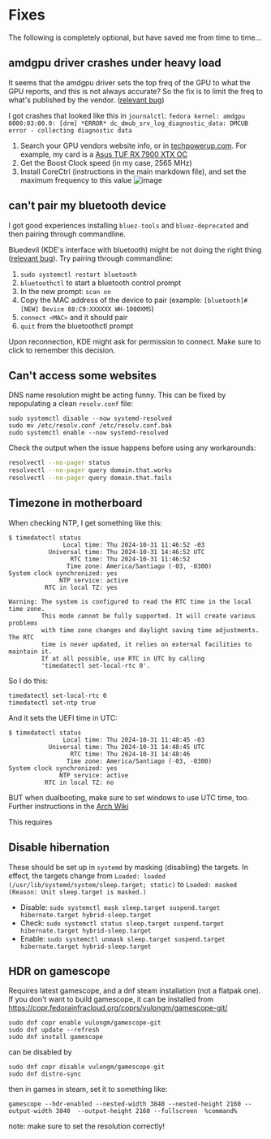 # Fixes

The following is completely optional, but have saved me from time to time...

## amdgpu driver crashes under heavy load

It seems that the amdgpu driver sets the top freq of the GPU to what the GPU reports, and this is not always accurate? So the fix is to limit the freq to what's published by the vendor. ([relevant bug](https://gitlab.freedesktop.org/drm/amd/-/issues/3131))

I got crashes that looked like this in `journalctl`: `fedora kernel: amdgpu 0000:03:00.0: [drm] *ERROR* dc_dmub_srv_log_diagnostic_data: DMCUB error - collecting diagnostic data`

1. Search your GPU vendors website info, or in [techpowerup.com](https://www.techpowerup.com). For example, my card is a [Asus TUF RX 7900 XTX OC](https://www.techpowerup.com/gpu-specs/asus-tuf-rx-7900-xtx-gaming-oc.b9931)
2. Get the Boost Clock speed (in my case, 2565 MHz)
3. Install CoreCtrl (instructions in the main markdown file), and set the maximum frequency to this value ![image](https://github.com/user-attachments/assets/fa31a96a-1dc6-482d-8ac4-4162125471f1)

## can't pair my bluetooth device

I got good experiences installing `bluez-tools` and `bluez-deprecated` and then pairing through commandline.

Bluedevil (KDE's interface with bluetooth) might be not doing the right thing ([relevant bug](https://bugs.kde.org/show_bug.cgi?id=495615)). Try pairing through commandline:

1. `sudo systemctl restart bluetooth`
2. `bluetoothctl` to start a bluetooth control prompt
3. In the new prompt: `scan on`
4. Copy the MAC address of the device to pair (example: `[bluetooth]# [NEW] Device 88:C9:XXXXXX WH-1000XM5`)
5. `connect <MAC>` and it should pair
6. `quit` from the bluetoothctl prompt

Upon reconnection, KDE might ask for permission to connect. Make sure to click to remember this decision.

## Can't access some websites

DNS name resolution might be acting funny. This can be fixed by repopulating a clean `resolv.conf` file:

```shell
sudo systemctl disable --now systemd-resolved
sudo mv /etc/resolv.conf /etc/resolv.conf.bak
sudo systemctl enable --now systemd-resolved
```

Check the output when the issue happens before using any workarounds:

```bash
resolvectl --no-pager status
resolvectl --no-pager query domain.that.works
resolvectl --no-pager query domain.that.fails
```

## Timezone in motherboard

When checking NTP, I get something like this:

```console
$ timedatectl status
               Local time: Thu 2024-10-31 11:46:52 -03
           Universal time: Thu 2024-10-31 14:46:52 UTC
                 RTC time: Thu 2024-10-31 11:46:52
                Time zone: America/Santiago (-03, -0300)
System clock synchronized: yes
              NTP service: active
          RTC in local TZ: yes

Warning: The system is configured to read the RTC time in the local time zone.
         This mode cannot be fully supported. It will create various problems
         with time zone changes and daylight saving time adjustments. The RTC
         time is never updated, it relies on external facilities to maintain it.
         If at all possible, use RTC in UTC by calling
         'timedatectl set-local-rtc 0'.
```

So I do this:
```
timedatectl set-local-rtc 0
timedatectl set-ntp true
```

And it sets the UEFI time in UTC:
```
$ timedatectl status
               Local time: Thu 2024-10-31 11:48:45 -03
           Universal time: Thu 2024-10-31 14:48:45 UTC
                 RTC time: Thu 2024-10-31 14:48:46
                Time zone: America/Santiago (-03, -0300)
System clock synchronized: yes
              NTP service: active
          RTC in local TZ: no
```

BUT when dualbooting, make sure to set windows to use UTC time, too. Further instructions in the [Arch Wiki](https://wiki.archlinux.org/title/System_time#UTC_in_Microsoft_Windows)

This requires 
## Disable hibernation

These should be set up in `systemd` by masking (disabling) the targets. In effect, the targets change from `Loaded: loaded (/usr/lib/systemd/system/sleep.target; static)` to `Loaded: masked (Reason: Unit sleep.target is masked.)`

- Disable: `sudo systemctl mask sleep.target suspend.target hibernate.target hybrid-sleep.target`
- Check: `sudo systemctl status sleep.target suspend.target hibernate.target hybrid-sleep.target`
- Enable: `sudo systemctl unmask sleep.target suspend.target hibernate.target hybrid-sleep.target`

## HDR on gamescope

Requires latest gamescope, and a dnf steam installation (not a flatpak one). If you don't want to build gamescope, it can be installed from https://copr.fedorainfracloud.org/coprs/vulongm/gamescope-git/

```shell
sudo dnf copr enable vulongm/gamescope-git
sudo dnf update --refresh
sudo dnf install gamescope
```

can be disabled by

```shell
sudo dnf copr disable vulongm/gamescope-git
sudo dnf distro-sync
```

then in games in steam, set it to something like:

```
gamescope --hdr-enabled --nested-width 3840 --nested-height 2160 --output-width 3840  --output-height 2160 --fullscreen  %command%
```

note: make sure to set the resolution correctly!

